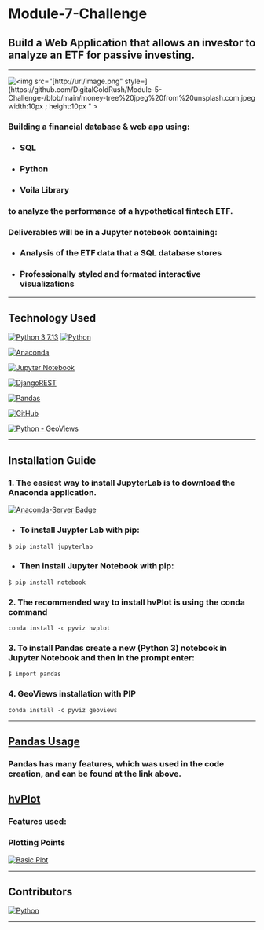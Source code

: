 # Module-7-Challenge

## Build a Web Application that allows an investor to analyze an ETF for passive investing.
---

![<img src="[http://url/image.png" style=](https://github.com/DigitalGoldRush/Module-5-Challenge-/blob/main/money-tree%20jpeg%20from%20unsplash.com.jpeg width:10px ; height:10px " >](https://github.com/DigitalGoldRush/Module-7-Challenge/blob/main/man%20with%20modern%20computer.jpeg)

### Building a financial database & web app using:
  - ### SQL
  - ### Python
  - ### Voila Library 
  ### to analyze the performance of a hypothetical fintech ETF.
  
### Deliverables will be in a Jupyter notebook containing:
  - ### Analysis of the ETF data that a SQL database stores
  - ### Professionally styled and formated interactive visualizations
---

## Technology Used

[![Python 3.7.13](https://img.shields.io/badge/python-3670A0?style=for-the-badge&logo=python&logoColor=ffdd54)]([https://www.python.org/downloads/release/python-3912/)
[![Python](https://img.shields.io/badge/Python-3.9.12-blue)](https://www.python.org/downloads/release/python-3912/)

[![Anaconda](https://img.shields.io/badge/Anaconda-%2344A833.svg?style=for-the-badge&logo=anaconda&logoColor=white)](https://www.anaconda.com/)

[![Jupyter Notebook](https://img.shields.io/badge/jupyter-%23F37626.svg?style=for-the-badge&logo=jupyter&logoColor=white)](https://jupyter.org/)

[<img alt="DjangoREST" src="https://img.shields.io/badge/PyPI-pyviz-ff1709?style=for-the-badge&logoColor=white&color=ff1709&labelColor=gray"/>](https://pypi.org/project/pyviz/)
  
[<img alt="Pandas" src="https://img.shields.io/badge/pandas-%23150458.svg?style=for-the-badge&logo=pandas&logoColor=white" />](https://pandas.pydata.org/)

[<img alt="GitHub" src="https://img.shields.io/badge/github-%23121011.svg?style=for-the-badge&logo=github&logoColor=white"/>](https://github.com/DigitalGoldRush?tab=repositories)

[![Python - GeoViews](https://img.shields.io/badge/Python-GeoViews-blue?style=for-the-badge)](http://geoviews.org/)

---

## Installation Guide

### 1. The easiest way to install JupyterLab is to download the Anaconda application.
[![Anaconda-Server Badge](https://anaconda.org/conda-forge/markdown-include/badges/installer/conda.svg)](https://www.anaconda.com/products/distribution)

  - ### To install Juypter Lab with pip:
```
$ pip install jupyterlab
```
  - ### Then install Jupyter Notebook with pip:
```
$ pip install notebook
```
### 2. The recommended way to install hvPlot is using the conda command
  ```
conda install -c pyviz hvplot
```
### 3. To install Pandas create a new (Python 3) notebook in Jupyter Notebook and then in the prompt enter:
```
$ import pandas
```
### 4. GeoViews installation with PIP
  ```
 conda install -c pyviz geoviews
``` 
---

## [Pandas Usage](https://pandas.pydata.org/docs/user_guide/index.html)

### Pandas has many features, which was used in the code creation, and can be found at the link above. 

## [hvPlot](https://hvplot.holoviz.org/#)

### Features used:

### Plotting Points
[![Basic Plot](https://github.com/DigitalGoldRush/Module-6-Challenge/blob/main/Images/6-4-geoviews-plot.png)](https://hvplot.holoviz.org/user_guide/Geographic_Data.html)

---
## Contributors

[![Python](https://img.shields.io/badge/Michael_Dionne-LinkedIn-blue)](https://www.linkedin.com/in/michael-dionne-b2a1b61b/)

---
